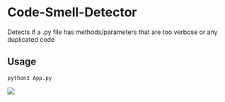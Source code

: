# Code-Smell-Detector
Detects if a .py file has methods/parameters that are too verbose or any duplicated code

## Usage
```
python3 App.py
```

<img src="https://img.shields.io/badge/Python-FFD43B?style=for-the-badge&logo=python&logoColor=blue" />
